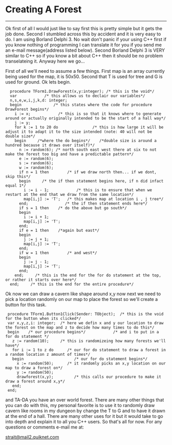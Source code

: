 # Creating A Forest

---

Ok first of all I would just like to say first this is pretty simple but it gets the job done. Second I stumbled across this by accident and it is very easy to do. I am using Borland Delphi 3. No wait don't panic if your using C++ first if you know nothing of programming I can translate it for you if you send me an e-mail message(address listed below). Second Borland Delphi 3 is VERY similar to C++ so if you know a bit about C++ then it should be no problem transelateing it. Anyway here we go...

First of all we'll need to assume a few things. First map is an array currently being used for the map, it is 50x50. Second that T is used for tree and G is used for ground. Ok lets begin.

```text
  procedure TForm1.DrawForest(x,y:integer); /* this is the void*/
  var            /* this allows us to declair our variables*/
  n,s,e,w,i,j,k,d: integer;
  begin              /* this states where the code for procedure DrawForest begins*/
    i := x;            /* this is so that it knows where to generate around or actually originally intended to be the start of a hall way*/
    j := y;
    for k := 1 to 20 do               /* this is how large it will be adjust it to adapt it to the size intended (note: 40 will not be double size*/
    begin     /*where the do begins*/    /*double size is around a hundred because it draws over itself)*/
      n := random(6); /* north south east west there at six to not make the forest too big and have a predictable pattern*/
      e := random(6);
      s := random(6);
      w := random(6);
      if n = 1 then        /* if we draw north then... if we dont, skip this*/
      begin     /* the if then statement begins here, if n did infact equal 1*/
        i := i - 1;            /* this is to ensure that when we restart at the end that we draw from the same location*/
        map[i,j] := 'T';   /* this makes map at location i , j tree*/
      end;                /* the if then statement ends here*/
      if s = 1 then    /* do the above but go south*/
      begin
        i := i + 1;
        map[i,j] := 'T';
      end;
      if e = 1 then    /*again but east*/
      begin
        j := j + 1;
        map[i,j] := 'T';
      end;
      if w = 1 then        /* and west*/
      begin
        j := j - 1;
        map[i,j] := 'T';
      end;
    end;     /* this is the end for the for do statement at the top, or rather it starts over here*/
  end;     /* this is the end for the entire procedure*/
```

Ok now we can draw a cavern like shape around x,y now next we need to pick a location randomly on our map to place the forest so we'll create a button for this task.

```text
 procedure TForm1.Button1Click(Sender: TObject);  /* this is the void for the button when its clicked*/
 var x,y,z,i: integer;  /* here we defin x and y our location to draw the forest on the map and z to decide how many times to do this*/
 begin    /* our procedure begins*/            /* and i to put in a for do statement */
   z := random(10);     /* this is randomizeing how many forests we'll have*/
   for i := 1 to z do      /* our for do statement to draw a forest in a random location z amount of times*/
   begin                      /* our for do statement begins*/
     x := random(50);      /* it randomly picks an x,y location on our map to draw a forest on*/
     y := random(50);
     drawforest(x,y);         /* this calls our procedure to make it draw a forest around x,y*/
   end;
 end;
```

and TA-DA you have an over world forest. There are many other things that you can do with this, my personal favorite is to use it to randomly draw cavern like rooms in my dungeon by change the T to G and to have it drawn at the end of a hall. There are many other uses for it but it would take to go into depth and explain it to all you C++ users. So that's all for now. For any questions or comments e-mail me at:

strait@mail2.quiknet.com
